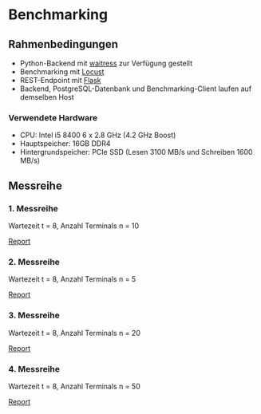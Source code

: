 # Benchmarking

## Rahmenbedingungen
- Python-Backend mit [waitress](https://pypi.org/project/waitress/) zur Verfügung gestellt
- Benchmarking mit [Locust](https://locust.io/)
- REST-Endpoint mit [Flask](https://flask.palletsprojects.com/en/2.0.x/)
- Backend, PostgreSQL-Datenbank und Benchmarking-Client laufen auf demselben Host

### Verwendete Hardware
- CPU: Intel i5 8400 6 x 2.8 GHz (4.2 GHz Boost)
- Hauptspeicher: 16GB DDR4
- Hintergrundspeicher: PCIe SSD (Lesen 3100 MB/s und Schreiben 1600 MB/s)

## Messreihe

### 1. Messreihe
Wartezeit t = 8, Anzahl Terminals n = 10

[Report](https://toemmsche.github.io/DB-Project-Benchmark-Results/Messreihe_n10_t8.html)

### 2. Messreihe
Wartezeit t = 8, Anzahl Terminals n = 5

[Report](https://toemmsche.github.io/DB-Project-Benchmark-Results/Messreihe_n5_t8.html)

### 3. Messreihe
Wartezeit t = 8, Anzahl Terminals n = 20

[Report](https://toemmsche.github.io/DB-Project-Benchmark-Results/Messreihe_n20_t8.html)

### 4. Messreihe
Wartezeit t = 8, Anzahl Terminals n = 50

[Report](https://toemmsche.github.io/DB-Project-Benchmark-Results/Messreihe_n50_t8.html)
